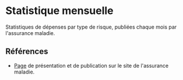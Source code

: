 # Statistique mensuelle 
<!-- SPDX-License-Identifier: MPL-2.0 -->

Statistiques de dépenses par type de risque, publiées chaque mois par l'assurance maladie. 


## Références 

- [Page](https://www.ameli.fr/l-assurance-maladie/statistiques-et-publications/donnees-statistiques/depenses-d-assurance-maladie/depenses-par-type-de-risque/depenses-mensuelles-2019.php) de présentation et de publication sur le site de l'assurance maladie.
